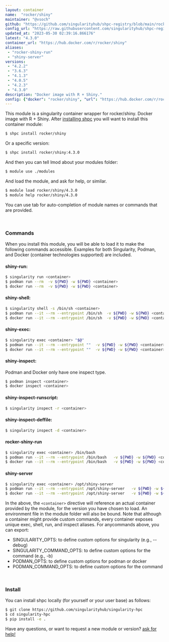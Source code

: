 ```yaml
---
layout: container
name:  "rocker/shiny"
maintainer: "@vsoch"
github: "https://github.com/singularityhub/shpc-registry/blob/main/rocker/shiny/container.yaml"
config_url: "https://raw.githubusercontent.com/singularityhub/shpc-registry/main/rocker/shiny/container.yaml"
updated_at: "2023-05-30 02:39:16.866176"
latest: "4.3.0"
container_url: "https://hub.docker.com/r/rocker/shiny"
aliases:
 - "rocker-shiny-run"
 - "shiny-server"
versions:
 - "4.2.2"
 - "3.6.3"
 - "4.1.3"
 - "4.0.5"
 - "4.2.3"
 - "4.3.0"
description: "Docker image with R + Shiny."
config: {"docker": "rocker/shiny", "url": "https://hub.docker.com/r/rocker/shiny", "maintainer": "@vsoch", "description": "Docker image with R + Shiny.", "latest": {"4.3.0": "sha256:bbd09c5f1cd21c2f8f0eafcafc5b68c0297de50e18572fa7fbfb5e6a768dd3e1"}, "tags": {"4.2.2": "sha256:50a0d8cce493d0107bb45a835bab18a18e8b8fb94d614eebb2ad5cbff7cc4ea8", "3.6.3": "sha256:212182dd244edd0380f2f76521f2c10405504b632696852d776402585eb68625", "4.1.3": "sha256:37a490edbfa70895c37acef6250c0efbe4c77599e66f0cc7cd7ff8ce51847687", "4.0.5": "sha256:7e18a24dcc0bea484caad9b210f2a2cf7e85003d4532429a50c2b967b7e763c9", "4.2.3": "sha256:98615cd5e25a93efb719d73a99258b5985d26bf13021b29a6b7883e254db6cdf", "4.3.0": "sha256:bbd09c5f1cd21c2f8f0eafcafc5b68c0297de50e18572fa7fbfb5e6a768dd3e1"}, "filter": ["^[0-9]+[.][0-9]+[.][0-9]+$"], "aliases": {"rocker-shiny-run": "/bin/bash", "shiny-server": "/opt/shiny-server"}}
---
```


This module is a singularity container wrapper for rocker/shiny.
Docker image with R + Shiny.
After [installing shpc](#install) you will want to install this container module:


```bash
$ shpc install rocker/shiny
```

Or a specific version:

```bash
$ shpc install rocker/shiny:4.3.0
```

And then you can tell lmod about your modules folder:

```bash
$ module use ./modules
```

And load the module, and ask for help, or similar.

```bash
$ module load rocker/shiny/4.3.0
$ module help rocker/shiny/4.3.0
```

You can use tab for auto-completion of module names or commands that are provided.

<br>

### Commands

When you install this module, you will be able to load it to make the following commands accessible.
Examples for both Singularity, Podman, and Docker (container technologies supported) are included.

#### shiny-run:

```bash
$ singularity run <container>
$ podman run --rm  -v ${PWD} -w ${PWD} <container>
$ docker run --rm  -v ${PWD} -w ${PWD} <container>
```

#### shiny-shell:

```bash
$ singularity shell -s /bin/sh <container>
$ podman run --it --rm --entrypoint /bin/sh  -v ${PWD} -w ${PWD} <container>
$ docker run --it --rm --entrypoint /bin/sh  -v ${PWD} -w ${PWD} <container>
```

#### shiny-exec:

```bash
$ singularity exec <container> "$@"
$ podman run --it --rm --entrypoint ""  -v ${PWD} -w ${PWD} <container> "$@"
$ docker run --it --rm --entrypoint ""  -v ${PWD} -w ${PWD} <container> "$@"
```

#### shiny-inspect:

Podman and Docker only have one inspect type.

```bash
$ podman inspect <container>
$ docker inspect <container>
```

#### shiny-inspect-runscript:

```bash
$ singularity inspect -r <container>
```

#### shiny-inspect-deffile:

```bash
$ singularity inspect -d <container>
```


#### rocker-shiny-run

```bash
$ singularity exec <container> /bin/bash
$ podman run --it --rm --entrypoint /bin/bash   -v ${PWD} -w ${PWD} <container> -c " $@"
$ docker run --it --rm --entrypoint /bin/bash   -v ${PWD} -w ${PWD} <container> -c " $@"
```


#### shiny-server

```bash
$ singularity exec <container> /opt/shiny-server
$ podman run --it --rm --entrypoint /opt/shiny-server   -v ${PWD} -w ${PWD} <container> -c " $@"
$ docker run --it --rm --entrypoint /opt/shiny-server   -v ${PWD} -w ${PWD} <container> -c " $@"
```



In the above, the `<container>` directive will reference an actual container provided
by the module, for the version you have chosen to load. An environment file in the
module folder will also be bound. Note that although a container
might provide custom commands, every container exposes unique exec, shell, run, and
inspect aliases. For anycommands above, you can export:

 - SINGULARITY_OPTS: to define custom options for singularity (e.g., --debug)
 - SINGULARITY_COMMAND_OPTS: to define custom options for the command (e.g., -b)
 - PODMAN_OPTS: to define custom options for podman or docker
 - PODMAN_COMMAND_OPTS: to define custom options for the command

<br>

### Install

You can install shpc locally (for yourself or your user base) as follows:

```bash
$ git clone https://github.com/singularityhub/singularity-hpc
$ cd singularity-hpc
$ pip install -e .
```

Have any questions, or want to request a new module or version? [ask for help!](https://github.com/singularityhub/singularity-hpc/issues)